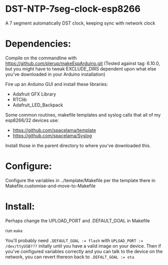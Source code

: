 # DST-NTP-7seg-clock-esp8266
A 7 segment automatically DST clock, keeping sync with network clock

# Dependencies:

Compile on the commandline with
https://github.com/plerup/makeEspArduino.git (Tested against tag:
6.10.0, but you might have to tweak EXCLUDE_DIRS dependent upon what
else you've downloaded in your Arduino installation)

Fire up an Arduino GUI and install these libraries:
 - Adafruit GFX Library
 - RTClib
 - Adafruit_LED_Backpack

Some common routines, makefile templates and syslog calls that all of my esp8266/32 devices use:
 - https://github.com/spacelama/template
 - https://github.com/spacelama/Syslog

Install those in the parent directory to where you've downloaded this.

# Configure:
Configure the variables in ../template/Makefile per the template there in Makefile.customise-and-move-to-Makefile

# Install:
Perhaps change the UPLOAD_PORT and .DEFAULT_GOAL in Makefile

run `make`

You'll probably need `.DEFAULT_GOAL := flash` with `UPLOAD_PORT := /dev/ttyUSB???` initally until you have a valid image on your device.  Then if you've configured variables correctly and you can talk to the device on the network, you can revert thereon back to `.DEFALT_GOAL := ota`
